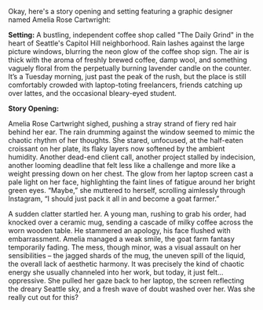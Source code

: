 Okay, here's a story opening and setting featuring a graphic designer named Amelia Rose Cartwright:

**Setting:** A bustling, independent coffee shop called "The Daily Grind" in the heart of Seattle's Capitol Hill neighborhood. Rain lashes against the large picture windows, blurring the neon glow of the coffee shop sign. The air is thick with the aroma of freshly brewed coffee, damp wool, and something vaguely floral from the perpetually burning lavender candle on the counter. It’s a Tuesday morning, just past the peak of the rush, but the place is still comfortably crowded with laptop-toting freelancers, friends catching up over lattes, and the occasional bleary-eyed student.

**Story Opening:**

Amelia Rose Cartwright sighed, pushing a stray strand of fiery red hair behind her ear. The rain drumming against the window seemed to mimic the chaotic rhythm of her thoughts. She stared, unfocused, at the half-eaten croissant on her plate, its flaky layers now softened by the ambient humidity. Another dead-end client call, another project stalled by indecision, another looming deadline that felt less like a challenge and more like a weight pressing down on her chest. The glow from her laptop screen cast a pale light on her face, highlighting the faint lines of fatigue around her bright green eyes. “Maybe,” she muttered to herself, scrolling aimlessly through Instagram, “I should just pack it all in and become a goat farmer.”

A sudden clatter startled her. A young man, rushing to grab his order, had knocked over a ceramic mug, sending a cascade of milky coffee across the worn wooden table. He stammered an apology, his face flushed with embarrassment. Amelia managed a weak smile, the goat farm fantasy temporarily fading. The mess, though minor, was a visual assault on her sensibilities – the jagged shards of the mug, the uneven spill of the liquid, the overall lack of aesthetic harmony. It was precisely the kind of chaotic energy she usually channeled into her work, but today, it just felt… oppressive. She pulled her gaze back to her laptop, the screen reflecting the dreary Seattle sky, and a fresh wave of doubt washed over her. Was she really cut out for this?

